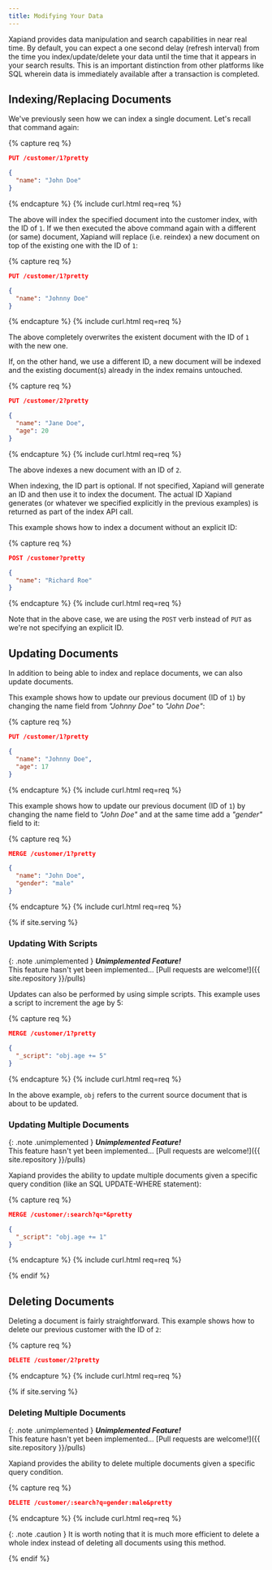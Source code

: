 ```yaml
---
title: Modifying Your Data
---
```


Xapiand provides data manipulation and search capabilities in near real time.
By default, you can expect a one second delay (refresh interval) from the time
you index/update/delete your data until the time that it appears in your search
results. This is an important distinction from other platforms like SQL wherein
data is immediately available after a transaction is completed.

## Indexing/Replacing Documents

We've previously seen how we can index a single document. Let's recall that
command again:

{% capture req %}

```json
PUT /customer/1?pretty

{
  "name": "John Doe"
}
```
{% endcapture %}
{% include curl.html req=req %}

The above will index the specified document into the customer index, with the
ID of `1`. If we then executed the above command again with a different (or same)
document, Xapiand will replace (i.e. reindex) a new document on top of the
existing one with the ID of `1`:

{% capture req %}

```json
PUT /customer/1?pretty

{
  "name": "Johnny Doe"
}
```
{% endcapture %}
{% include curl.html req=req %}

The above completely overwrites the existent document with the ID of `1` with
the new one.

If, on the other hand, we use a different ID, a new document will be indexed
and the existing document(s) already in the index remains untouched.

{% capture req %}

```json
PUT /customer/2?pretty

{
  "name": "Jane Doe",
  "age": 20
}
```
{% endcapture %}
{% include curl.html req=req %}

The above indexes a new document with an ID of `2`.

When indexing, the ID part is optional. If not specified, Xapiand will generate
an ID and then use it to index the document. The actual ID Xapiand generates
(or whatever we specified explicitly in the previous examples) is returned as
part of the index API call.

This example shows how to index a document without an explicit ID:

{% capture req %}

```json
POST /customer?pretty

{
  "name": "Richard Roe"
}
```
{% endcapture %}
{% include curl.html req=req %}

Note that in the above case, we are using the `POST` verb instead of `PUT`
as we're not specifying an explicit ID.


## Updating Documents

In addition to being able to index and replace documents, we can also update
documents.

This example shows how to update our previous document (ID of `1`) by changing
the name field from _"Johnny Doe"_ to _"John Doe"_:

{% capture req %}

```json
PUT /customer/1?pretty

{
  "name": "Johnny Doe",
  "age": 17
}
```
{% endcapture %}
{% include curl.html req=req %}

This example shows how to update our previous document (ID of `1`) by changing
the name field to _"John Doe"_ and at the same time add a _"gender"_ field to it:

{% capture req %}

```json
MERGE /customer/1?pretty

{
  "name": "John Doe",
  "gender": "male"
}
```
{% endcapture %}
{% include curl.html req=req %}

{% if site.serving %}


### Updating With Scripts

{: .note .unimplemented }
**_Unimplemented Feature!_**<br>
This feature hasn't yet been implemented...
[Pull requests are welcome!]({{ site.repository }}/pulls)

Updates can also be performed by using simple scripts. This example uses a
script to increment the age by 5:

{% capture req %}

```json
MERGE /customer/1?pretty

{
  "_script": "obj.age += 5"
}
```
{% endcapture %}
{% include curl.html req=req %}

In the above example, `obj` refers to the current source document that is about
to be updated.


### Updating Multiple Documents

{: .note .unimplemented }
**_Unimplemented Feature!_**<br>
This feature hasn't yet been implemented...
[Pull requests are welcome!]({{ site.repository }}/pulls)

Xapiand provides the ability to update multiple documents given a specific
query condition (like an SQL UPDATE-WHERE statement):

{% capture req %}

```json
MERGE /customer/:search?q=*&pretty

{
  "_script": "obj.age += 1"
}
```
{% endcapture %}
{% include curl.html req=req %}

{% endif %}


## Deleting Documents

Deleting a document is fairly straightforward. This example shows how to delete
our previous customer with the ID of `2`:

{% capture req %}

```json
DELETE /customer/2?pretty
```
{% endcapture %}
{% include curl.html req=req %}

{% if site.serving %}

### Deleting Multiple Documents

{: .note .unimplemented }
**_Unimplemented Feature!_**<br>
This feature hasn't yet been implemented...
[Pull requests are welcome!]({{ site.repository }}/pulls)

Xapiand provides the ability to delete multiple documents given a specific
query condition.

{% capture req %}

```json
DELETE /customer/:search?q=gender:male&pretty
```
{% endcapture %}
{% include curl.html req=req %}

{: .note .caution }
It is worth noting that it is much more efficient to delete a
whole index instead of deleting all documents using this method.

{% endif %}
